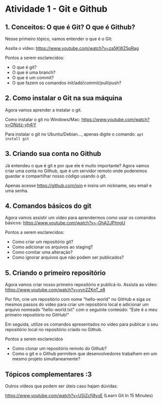 # Atividade 1 - Git e Github

## 1. Conceitos: O que é Git? O que é Github?

Nesse primeiro tópico, vamos entender o que é o Git:

Assita o vídeo:
https://www.youtube.com/watch?v=za5KWZ5pRag

Pontos a serem esclarecidos:

- O que é git?
- O que é uma branch?
- O que é um commit?
- O que fazem os comandos init/add/commit/pull/push?

## 2. Como instalar o Git na sua máquina

Agora vamos aprender a instalar o git.

Como instalar o git no Windows/Mac:
https://www.youtube.com/watch?v=ONztz-yh4jY

Para instalar o git no Ubuntu/Debian..., apenas digite o comando:
`apt install git`

## 3. Criando sua conta no Github

Já entendeu o que é git e por que ele é muito importante? Agora vamos criar uma conta no Github, que é um servidor remoto onde poderemos guardar e compartilhar nosso código usando o git.

Apenas acesse https://github.com/join e insira um nickname, seu email e uma senha.

## 4. Comandos básicos do git

Agora vamos assistir um vídeo para aprendermos como usar os comandos básicos:
https://www.youtube.com/watch?v=-GhA2JPImgU

Pontos a serem esclarecidos:

- Como criar um repositório git?
- Como adicionar os arquivos ao staging?
- Como comitar uma alteração?
- Como ignorar arquivos que não podem ser publicados?

## 5. Criando o primeiro repositório

Agora vamos criar nosso primeiro repositório e publicá-lo. Assista ao vídeo:
https://www.youtube.com/watch?v=vvn2ZKnT_e8

Por fim, crie um repositório com nome "hello-world" no GitHub e siga os mesmos passos do vídeo para criar um repositório local e adicionar um arquivo nomeado "hello-world.txt" com o seguinte conteúdo: "Este é o meu primeiro repositório no GitHub!"

Em seguida, utilize os comandos apresentados no vídeo para publicar o seu repositório local no repositório criado no Github.

Pontos a serem esclarecidos

- Como clonar um repositório remoto do Github?
- Como o git e o Github permitem que desenvolvedores trabalhem em um mesmo projeto simultaneamente?

## Tópicos complementares :3

Outros vídeos que podem ser úteis caso hajam dúvidas:

https://www.youtube.com/watch?v=USjZcfj8yxE (Learn Git In 15 Minutes)
